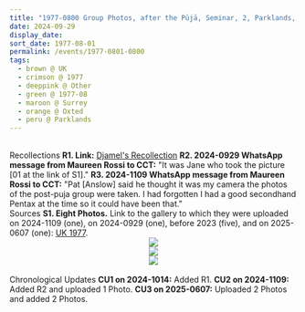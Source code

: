 ```yaml
---
title: "1977-0800 Group Photos, after the Pūjā, Seminar, 2, Parklands, Ice House Wood, Hurst Green, Oxted, Surrey, UK"
date: 2024-09-29
display_date: 
sort_date: 1977-08-01
permalink: /events/1977-0801-0800
tags:
  - brown @ UK
  - crimson @ 1977
  - deeppink @ Other
  - green @ 1977-08
  - maroon @ Surrey
  - orange @ Oxted
  - peru @ Parklands
---
```


<br>
<wave-list>
  <list-title color="DarkSeaGreen" width="65"> Recollections</list-title>
  <list-item color="BlanchedAlmond" width="280"><b>R1. Link:</b> <a href="https://medium.com/@jamelmet/magical-moments-with-shri-mataji-nirmaladevi-e59a5fa68877"> Djamel's Recollection</a></list-item>
   <list-item color="Lavender" width="280"><b>R2. 2024-0929 WhatsApp message from Maureen Rossi to CCT:</b> "It was Jane who took the picture [01 at the link of S1]."</list-item>
      <list-item color="BlanchedAlmond" width="280"><b>R3. 2024-1109 WhatsApp message from Maureen Rossi to CCT:</b> "Pat [Anslow] said he thought it was my camera the photos of the post-puja group were taken. I had forgotten I had a good secondhand Pentax at the time so it could have been that."</list-item>   
</wave-list>

<br>

<wave-list>
  <list-title color="DarkSeaGreen" width="40">Sources</list-title>
  <list-item color="BlanchedAlmond"  width="280"><b>S1. Eight Photos.</b> Link to the gallery to which they were uploaded on 2024-1109 (one), on 2024-0929 (one), before 2023 (five), and on 2025-0607 (one): <a href="https://eternalmoments.smugmug.com/Countries/UK/1977">UK 1977</a>.</list-item>
</wave-list>

<div style="text-align: center"><img src="https://pub-bcc3cbe9b1e94ba1ac28915f7a3900fa.r2.dev/1977-0800_Group_Photos_after_the_Puja_Seminar_2_Parklands_Ice_House_Wood_Hurst_Green_Oxted_Surrey_UK_01_(from_bmp)_(Photo_credit_Jane_Brown_camera_credit_Maureen_Anslow).jpg" /></div>

<div style="text-align: center"><img src="https://pub-bcc3cbe9b1e94ba1ac28915f7a3900fa.r2.dev/1977-0800_Group_Photos_after_the_Puja_Seminar_2_Parklands_Ice_House_Wood_Hurst_Green_Oxted_Surrey_UK_02_(Photo_credit_Pujari_Sat_Pal_camera_credit_Maureen_Anslow_Mahipalsingh_Jaisingh_Raul_Collection_scanned_by_Ankit_Khare).jpg" /></div>

<div style="text-align: center"><img src="https://pub-bcc3cbe9b1e94ba1ac28915f7a3900fa.r2.dev/1977-0800_Group_Photos_after_the_Puja_Seminar_2_Parklands_Ice_House_Wood_Hurst_Green_Oxted_Surrey_UK_03_(Pat_Anslow_Collection).jpg" /></div>

<br>

<wave-list>
  <list-title color="DarkSeaGreen" width="110">Chronological Updates</list-title>
  <list-item color="BlanchedAlmond" width="280"><b>CU1 on 2024-1014:</b> Added R1.</list-item>
  <list-item color="Lavender" width="280"><b>CU2 on 2024-1109:</b> Added R2 and uploaded 1 Photo.</list-item>
  <list-item color="BlanchedAlmond" width="280"><b>CU3 on 2025-0607:</b> Uploaded 2 Photos and added 2 Photos.</list-item>  
</wave-list>